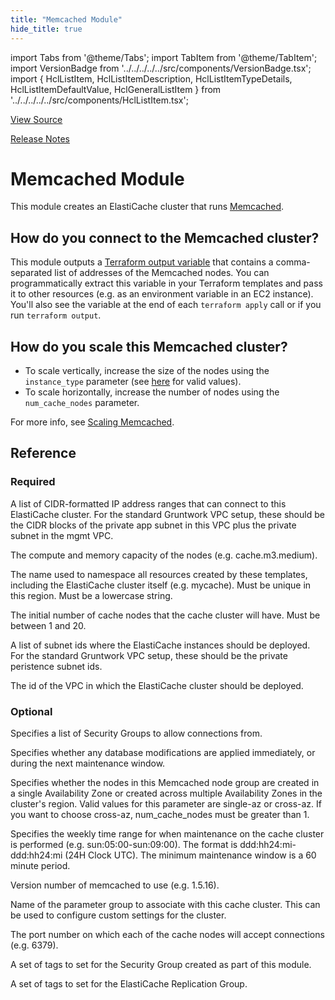```yaml
---
title: "Memcached Module"
hide_title: true
---
```


import Tabs from '@theme/Tabs';
import TabItem from '@theme/TabItem';
import VersionBadge from '../../../../../src/components/VersionBadge.tsx';
import { HclListItem, HclListItemDescription, HclListItemTypeDetails, HclListItemDefaultValue, HclGeneralListItem } from '../../../../../src/components/HclListItem.tsx';

<a href="https://github.com/gruntwork-io/terraform-aws-cache/tree/main/modules%2Fmemcached" className="link-button" title="View the source code for this module in GitHub.">View Source</a>

<a href="https://github.com/gruntwork-io/terraform-aws-cache/releases?q=" className="link-button" title="Release notes for only the service catalog versions which impacted this service.">Release Notes</a>

# Memcached Module

This module creates an ElastiCache cluster that runs [Memcached](https://memcached.org/).

## How do you connect to the Memcached cluster?

This module outputs a [Terraform output variable](https://www.terraform.io/intro/getting-started/outputs.html) that
contains a comma-separated list of addresses of the Memcached nodes. You can programmatically extract this variable in
your Terraform templates and pass it to other resources (e.g. as an environment variable in an EC2 instance). You'll
also see the variable at the end of each `terraform apply` call or if you run `terraform output`.

## How do you scale this Memcached cluster?

*   To scale vertically, increase the size of the nodes using the `instance_type` parameter (see
    [here](https://aws.amazon.com/elasticache/details/#Available_Cache_Node_Types) for valid values).
*   To scale horizontally, increase the number of nodes using the `num_cache_nodes` parameter.

For more info, see [Scaling Memcached](http://docs.aws.amazon.com/AmazonElastiCache/latest/UserGuide/Scaling.Memcached.html).




## Reference

<Tabs>
<TabItem value="inputs" label="Inputs" default>

### Required

<HclListItem name="allow_connections_from_cidr_blocks" requirement="required" type="list(string)">
<HclListItemDescription>

A list of CIDR-formatted IP address ranges that can connect to this ElastiCache cluster. For the standard Gruntwork VPC setup, these should be the CIDR blocks of the private app subnet in this VPC plus the private subnet in the mgmt VPC.

</HclListItemDescription>
</HclListItem>

<HclListItem name="instance_type" requirement="required" type="string">
<HclListItemDescription>

The compute and memory capacity of the nodes (e.g. cache.m3.medium).

</HclListItemDescription>
</HclListItem>

<HclListItem name="name" requirement="required" type="string">
<HclListItemDescription>

The name used to namespace all resources created by these templates, including the ElastiCache cluster itself (e.g. mycache). Must be unique in this region. Must be a lowercase string.

</HclListItemDescription>
</HclListItem>

<HclListItem name="num_cache_nodes" requirement="required" type="number">
<HclListItemDescription>

The initial number of cache nodes that the cache cluster will have. Must be between 1 and 20.

</HclListItemDescription>
</HclListItem>

<HclListItem name="subnet_ids" requirement="required" type="list(string)">
<HclListItemDescription>

A list of subnet ids where the ElastiCache instances should be deployed. For the standard Gruntwork VPC setup, these should be the private peristence subnet ids.

</HclListItemDescription>
</HclListItem>

<HclListItem name="vpc_id" requirement="required" type="string">
<HclListItemDescription>

The id of the VPC in which the ElastiCache cluster should be deployed.

</HclListItemDescription>
</HclListItem>

### Optional

<HclListItem name="allow_connections_from_security_groups" requirement="optional" type="list(string)">
<HclListItemDescription>

Specifies a list of Security Groups to allow connections from.

</HclListItemDescription>
<HclListItemDefaultValue defaultValue="[]"/>
</HclListItem>

<HclListItem name="apply_immediately" requirement="optional" type="bool">
<HclListItemDescription>

Specifies whether any database modifications are applied immediately, or during the next maintenance window.

</HclListItemDescription>
<HclListItemDefaultValue defaultValue="false"/>
</HclListItem>

<HclListItem name="az_mode" requirement="optional" type="string">
<HclListItemDescription>

Specifies whether the nodes in this Memcached node group are created in a single Availability Zone or created across multiple Availability Zones in the cluster's region. Valid values for this parameter are single-az or cross-az. If you want to choose cross-az, num_cache_nodes must be greater than 1.

</HclListItemDescription>
<HclListItemDefaultValue defaultValue="&quot;single-az&quot;"/>
</HclListItem>

<HclListItem name="maintenance_window" requirement="optional" type="string">
<HclListItemDescription>

Specifies the weekly time range for when maintenance on the cache cluster is performed (e.g. sun:05:00-sun:09:00). The format is ddd:hh24:mi-ddd:hh24:mi (24H Clock UTC). The minimum maintenance window is a 60 minute period.

</HclListItemDescription>
<HclListItemDefaultValue defaultValue="&quot;sat:07:00-sat:08:00&quot;"/>
</HclListItem>

<HclListItem name="memcached_version" requirement="optional" type="string">
<HclListItemDescription>

Version number of memcached to use (e.g. 1.5.16).

</HclListItemDescription>
<HclListItemDefaultValue defaultValue="&quot;1.5.16&quot;"/>
</HclListItem>

<HclListItem name="parameter_group_name" requirement="optional" type="string">
<HclListItemDescription>

Name of the parameter group to associate with this cache cluster. This can be used to configure custom settings for the cluster.

</HclListItemDescription>
<HclListItemDefaultValue defaultValue="null"/>
</HclListItem>

<HclListItem name="port" requirement="optional" type="number">
<HclListItemDescription>

The port number on which each of the cache nodes will accept connections (e.g. 6379).

</HclListItemDescription>
<HclListItemDefaultValue defaultValue="11211"/>
</HclListItem>

<HclListItem name="security_group_tags" requirement="optional" type="map(string)">
<HclListItemDescription>

A set of tags to set for the Security Group created as part of this module.

</HclListItemDescription>
<HclListItemDefaultValue defaultValue="{}"/>
</HclListItem>

<HclListItem name="tags" requirement="optional" type="map(string)">
<HclListItemDescription>

A set of tags to set for the ElastiCache Replication Group.

</HclListItemDescription>
<HclListItemDefaultValue defaultValue="{}"/>
</HclListItem>

</TabItem>
<TabItem value="outputs" label="Outputs">

<HclListItem name="cache_addresses">
</HclListItem>

<HclListItem name="cache_cluster_id">
</HclListItem>

<HclListItem name="cache_node_ids">
</HclListItem>

<HclListItem name="cache_port">
</HclListItem>

<HclListItem name="configuration_endpoint">
</HclListItem>

<HclListItem name="security_group_id">
</HclListItem>

</TabItem>
</Tabs>


<!-- ##DOCS-SOURCER-START
{
  "originalSources": [
    "https://github.com/gruntwork-io/terraform-aws-cache/tree/modules%2Fmemcached%2Freadme.md",
    "https://github.com/gruntwork-io/terraform-aws-cache/tree/modules%2Fmemcached%2Fvariables.tf",
    "https://github.com/gruntwork-io/terraform-aws-cache/tree/modules%2Fmemcached%2Foutputs.tf"
  ],
  "sourcePlugin": "module-catalog-api",
  "hash": "a23e29d174c57fa23dee09356ed0757c"
}
##DOCS-SOURCER-END -->
